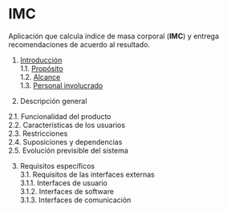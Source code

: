 # IMC
Aplicación que calcula índice de masa corporal (**IMC**) y entrega recomendaciones de acuerdo al resultado.  

1. [Introducción](https://github.com/isabelyb/IMC/wiki/1.-Introducci%C3%B3n)  
1.1. [Propósito](https://github.com/isabelyb/IMC/wiki/1.-Introducci%C3%B3n)  
1.2. [Alcance](https://github.com/isabelyb/IMC/wiki/1.-Introducci%C3%B3n)  
1.3. [Personal involucrado](https://github.com/isabelyb/IMC/wiki/1.-Introducci%C3%B3n)

2. Descripción general
  
2.1. Funcionalidad del producto  
2.2. Características de los usuarios  
2.3. Restricciones  
2.4. Suposiciones y dependencias  
2.5. Evolución previsible del sistema    

3. Requisitos específicos  
3.1. Requisitos de las interfaces externas  
3.1.1. Interfaces de usuario  
3.1.2. Interfaces de software  
3.1.3. Interfaces de comunicación

